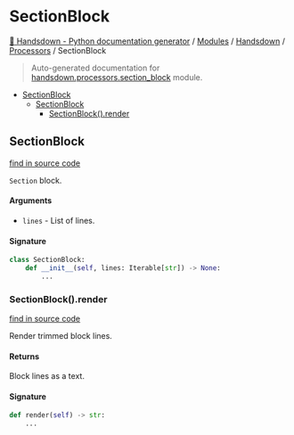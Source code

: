 # SectionBlock

[🙌 Handsdown - Python documentation generator](../../README.md#-handsdown---python-documentation-generator) /
[Modules](../../MODULES.md#modules) /
[Handsdown](../index.md#handsdown) /
[Processors](index.md#processors) /
SectionBlock

> Auto-generated documentation for [handsdown.processors.section_block](https://github.com/vemel/handsdown/blob/main/handsdown/processors/section_block.py) module.

- [SectionBlock](#sectionblock)
  - [SectionBlock](#sectionblock-1)
    - [SectionBlock().render](#sectionblock()render)

## SectionBlock

[find in source code](https://github.com/vemel/handsdown/blob/main/handsdown/processors/section_block.py#L9)

`Section` block.

#### Arguments

- `lines` - List of lines.

#### Signature

```python
class SectionBlock:
    def __init__(self, lines: Iterable[str]) -> None:
        ...
```

### SectionBlock().render

[find in source code](https://github.com/vemel/handsdown/blob/main/handsdown/processors/section_block.py#L20)

Render trimmed block lines.

#### Returns

Block lines as a text.

#### Signature

```python
def render(self) -> str:
    ...
```


